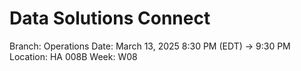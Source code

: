 # Data Solutions Connect

Branch: Operations
Date: March 13, 2025 8:30 PM (EDT) → 9:30 PM
Location: HA 008B
Week: W08